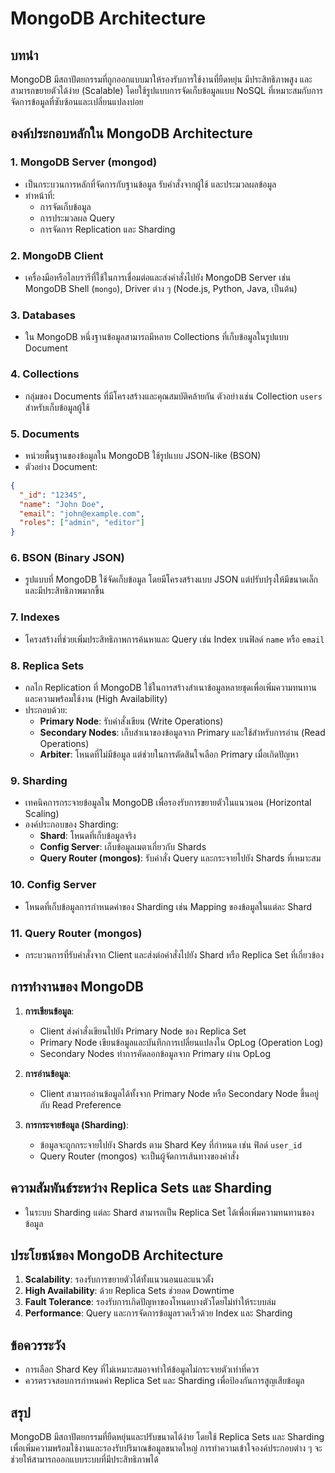 # MongoDB Architecture

## บทนำ
MongoDB มีสถาปัตยกรรมที่ถูกออกแบบมาให้รองรับการใช้งานที่ยืดหยุ่น มีประสิทธิภาพสูง และสามารถขยายตัวได้ง่าย (Scalable) โดยใช้รูปแบบการจัดเก็บข้อมูลแบบ NoSQL ที่เหมาะสมกับการจัดการข้อมูลที่ซับซ้อนและเปลี่ยนแปลงบ่อย

## องค์ประกอบหลักใน MongoDB Architecture

### 1. MongoDB Server (mongod)
- เป็นกระบวนการหลักที่จัดการกับฐานข้อมูล รับคำสั่งจากผู้ใช้ และประมวลผลข้อมูล
- ทำหน้าที่:
  - การจัดเก็บข้อมูล
  - การประมวลผล Query
  - การจัดการ Replication และ Sharding

### 2. MongoDB Client
- เครื่องมือหรือไลบรารีที่ใช้ในการเชื่อมต่อและส่งคำสั่งไปยัง MongoDB Server เช่น MongoDB Shell (`mongo`), Driver ต่าง ๆ (Node.js, Python, Java, เป็นต้น)

### 3. Databases
- ใน MongoDB หนึ่งฐานข้อมูลสามารถมีหลาย Collections ที่เก็บข้อมูลในรูปแบบ Document

### 4. Collections
- กลุ่มของ Documents ที่มีโครงสร้างและคุณสมบัติคล้ายกัน ตัวอย่างเช่น Collection `users` สำหรับเก็บข้อมูลผู้ใช้

### 5. Documents
- หน่วยพื้นฐานของข้อมูลใน MongoDB ใช้รูปแบบ JSON-like (BSON)
- ตัวอย่าง Document:
```json
{
  "_id": "12345",
  "name": "John Doe",
  "email": "john@example.com",
  "roles": ["admin", "editor"]
}
```

### 6. BSON (Binary JSON)
- รูปแบบที่ MongoDB ใช้จัดเก็บข้อมูล โดยมีโครงสร้างแบบ JSON แต่ปรับปรุงให้มีขนาดเล็กและมีประสิทธิภาพมากขึ้น

### 7. Indexes
- โครงสร้างที่ช่วยเพิ่มประสิทธิภาพการค้นหาและ Query เช่น Index บนฟิลด์ `name` หรือ `email`

### 8. Replica Sets
- กลไก Replication ที่ MongoDB ใช้ในการสร้างสำเนาข้อมูลหลายชุดเพื่อเพิ่มความทนทานและความพร้อมใช้งาน (High Availability)
- ประกอบด้วย:
  - **Primary Node**: รับคำสั่งเขียน (Write Operations)
  - **Secondary Nodes**: เก็บสำเนาของข้อมูลจาก Primary และใช้สำหรับการอ่าน (Read Operations)
  - **Arbiter**: โหนดที่ไม่มีข้อมูล แต่ช่วยในการตัดสินใจเลือก Primary เมื่อเกิดปัญหา

### 9. Sharding
- เทคนิคการกระจายข้อมูลใน MongoDB เพื่อรองรับการขยายตัวในแนวนอน (Horizontal Scaling)
- องค์ประกอบของ Sharding:
  - **Shard**: โหนดที่เก็บข้อมูลจริง
  - **Config Server**: เก็บข้อมูลเมตาเกี่ยวกับ Shards
  - **Query Router (mongos)**: รับคำสั่ง Query และกระจายไปยัง Shards ที่เหมาะสม

### 10. Config Server
- โหนดที่เก็บข้อมูลการกำหนดค่าของ Sharding เช่น Mapping ของข้อมูลในแต่ละ Shard

### 11. Query Router (mongos)
- กระบวนการที่รับคำสั่งจาก Client และส่งต่อคำสั่งไปยัง Shard หรือ Replica Set ที่เกี่ยวข้อง

## การทำงานของ MongoDB
1. **การเขียนข้อมูล**:
   - Client ส่งคำสั่งเขียนไปยัง Primary Node ของ Replica Set
   - Primary Node เขียนข้อมูลและบันทึกการเปลี่ยนแปลงใน OpLog (Operation Log)
   - Secondary Nodes ทำการคัดลอกข้อมูลจาก Primary ผ่าน OpLog

2. **การอ่านข้อมูล**:
   - Client สามารถอ่านข้อมูลได้ทั้งจาก Primary Node หรือ Secondary Node ขึ้นอยู่กับ Read Preference

3. **การกระจายข้อมูล (Sharding)**:
   - ข้อมูลจะถูกกระจายไปยัง Shards ตาม Shard Key ที่กำหนด เช่น ฟิลด์ `user_id`
   - Query Router (mongos) จะเป็นผู้จัดการเส้นทางของคำสั่ง

## ความสัมพันธ์ระหว่าง Replica Sets และ Sharding
- ในระบบ Sharding แต่ละ Shard สามารถเป็น Replica Set ได้เพื่อเพิ่มความทนทานของข้อมูล

## ประโยชน์ของ MongoDB Architecture
1. **Scalability**: รองรับการขยายตัวได้ทั้งแนวนอนและแนวตั้ง
2. **High Availability**: ด้วย Replica Sets ช่วยลด Downtime
3. **Fault Tolerance**: รองรับการเกิดปัญหาของโหนดบางตัวโดยไม่ทำให้ระบบล่ม
4. **Performance**: Query และการจัดการข้อมูลรวดเร็วด้วย Index และ Sharding

## ข้อควรระวัง
- การเลือก Shard Key ที่ไม่เหมาะสมอาจทำให้ข้อมูลไม่กระจายตัวเท่าที่ควร
- ควรตรวจสอบการกำหนดค่า Replica Set และ Sharding เพื่อป้องกันการสูญเสียข้อมูล

## สรุป
MongoDB มีสถาปัตยกรรมที่ยืดหยุ่นและปรับขนาดได้ง่าย โดยใช้ Replica Sets และ Sharding เพื่อเพิ่มความพร้อมใช้งานและรองรับปริมาณข้อมูลขนาดใหญ่ การทำความเข้าใจองค์ประกอบต่าง ๆ จะช่วยให้สามารถออกแบบระบบที่มีประสิทธิภาพได้
